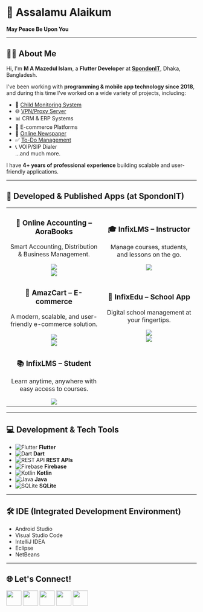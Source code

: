 # 👋 Assalamu Alaikum  
**May Peace Be Upon You**

---

## 👨‍💻 About Me  
Hi, I'm **M A Mazedul Islam**, a **Flutter Developer** at **[SpondonIT](https://spondonit.com/)**, Dhaka, Bangladesh.  

I've been working with **programming & mobile app technology since 2018**, and during this time I’ve worked on a wide variety of projects, including:  
- 🧒 [Child Monitoring System](https://github.com/mazedul-ru-cse/Child-Monitoring)  
- 🌐 [VPN/Proxy Server](https://github.com/mazedul-ru-cse/Sigma-VPN)  
- 📊 CRM & ERP Systems  
- 🛒 E-commerce Platforms  
- 📰 [Online Newspaper](https://github.com/mazedul-ru-cse/flutter_newspaper)  
- ✅ [To-Do Management](https://github.com/mazedul-ru-cse/flutter-todo-app)  
- 📞 VOIP/SIP Dialer  
...and much more.  

I have **4+ years of professional experience** building scalable and user-friendly applications.  

---

## 📱 Developed & Published Apps (at SpondonIT)

<table>
  <tr>
    <td align="center" width="50%">
      <h3>📘 Online Accounting – AoraBooks</h3>
      <p>Smart Accounting, Distribution & Business Management.</p>
      <a href="https://play.google.com/store/apps/details?id=com.aorabooks.com">
        <img src="https://img.shields.io/badge/Google_Play-414141?style=for-the-badge&logo=google-play&logoColor=white"/>
      </a><br>
      <a href="https://apps.apple.com/us/app/online-accounting-aorabooks/id6670519918">
        <img src="https://img.shields.io/badge/App_Store-0D96F6?style=for-the-badge&logo=app-store&logoColor=white"/>
      </a>
    </td>
    <td align="center" width="50%">
      <h3>🎓 InfixLMS – Instructor</h3>
      <p>Manage courses, students, and lessons on the go.</p>
      <a href="https://play.google.com/store/apps/details?id=com.infixlms.lmsinstructor">
        <img src="https://img.shields.io/badge/Google_Play-414141?style=for-the-badge&logo=google-play&logoColor=white"/>
      </a>
    </td>
  </tr>
  <tr>
    <td align="center" width="50%">
      <h3>🛒 AmazCart – E-commerce</h3>
      <p>A modern, scalable, and user-friendly e-commerce solution.</p>
      <a href="https://play.google.com/store/apps/details?id=com.amazcart.store">
        <img src="https://img.shields.io/badge/Google_Play-414141?style=for-the-badge&logo=google-play&logoColor=white"/>
      </a><br>
      <a href="https://apps.apple.com/app/amazcart/id6739343698">
        <img src="https://img.shields.io/badge/App_Store-0D96F6?style=for-the-badge&logo=app-store&logoColor=white"/>
      </a>
    </td>
    <td align="center" width="50%">
      <h3>🏫 InfixEdu – School App</h3>
      <p>Digital school management at your fingertips.</p>
      <a href="https://play.google.com/store/apps/details?id=com.infixedu.school">
        <img src="https://img.shields.io/badge/Google_Play-414141?style=for-the-badge&logo=google-play&logoColor=white"/>
      </a><br>
      <a href="https://apps.apple.com/app/infixedu-app/id6739495077">
        <img src="https://img.shields.io/badge/App_Store-0D96F6?style=for-the-badge&logo=app-store&logoColor=white"/>
      </a>
    </td>
  </tr>
  <tr>
    <td align="center" width="50%">
      <h3>📚 InfixLMS – Student</h3>
      <p>Learn anytime, anywhere with easy access to courses.</p>
      <a href="https://play.google.com/store/apps/details?id=com.infixlmsuser.app">
        <img src="https://img.shields.io/badge/Google_Play-414141?style=for-the-badge&logo=google-play&logoColor=white"/>
      </a>
    </td>
    <td align="center" width="50%">
      <!-- Empty for future apps -->
    </td>
  </tr>
</table>

---

## 💻 Development & Tech Tools
- ![Flutter](https://github.com/mazedul-ru-cse/mazedul-ru-cse/blob/main/Icons/flutter.png) **Flutter**  
- ![Dart](https://github.com/mazedul-ru-cse/mazedul-ru-cse/blob/main/Icons/dart.png) **Dart**  
- ![REST API](https://github.com/mazedul-ru-cse/mazedul-ru-cse/blob/main/Icons/rest%20api.png) **REST APIs**  
- ![Firebase](https://github.com/mazedul-ru-cse/mazedul-ru-cse/blob/main/Icons/firebase.png) **Firebase**  
- ![Kotlin](https://github.com/mazedul-ru-cse/mazedul-ru-cse/blob/main/Icons/kotlin.png) **Kotlin**  
- ![Java](https://github.com/mazedul-ru-cse/mazedul-ru-cse/blob/main/Icons/java.png) **Java**  
- ![SQLite](https://github.com/mazedul-ru-cse/mazedul-ru-cse/blob/main/Icons/sql.jpg) **SQLite**

---

## 🛠️ IDE (Integrated Development Environment)
- Android Studio  
- Visual Studio Code  
- IntelliJ IDEA  
- Eclipse  
- NetBeans  

---

## 🌐 Let's Connect!
<a href="https://linkedin.com/in/mazedul70"><img src="https://github.com/mazedul-ru-cse/mazedul-ru-cse/blob/main/Icons/linkedin.png" width="40" height="40"/></a>
<a href="https://facebook.com/mamazedulislam70"><img src="https://github.com/mazedul-ru-cse/mazedul-ru-cse/blob/main/Icons/facebook.png" width="40" height="40"/></a>
<a href="https://www.upwork.com/freelancers/~01ca628cf24bd307c8"><img src="https://github.com/mazedul-ru-cse/mazedul-ru-cse/blob/main/Icons/upwork.png" width="40" height="40"/></a>
<a href="https://www.instagram.com/mazed.70/"><img src="https://github.com/mazedul-ru-cse/mazedul-ru-cse/blob/main/Icons/instagram.png" width="40" height="40"/></a>
<a href="mailto:mazedulislam4970@gmail.com"><img src="https://github.com/mazedul-ru-cse/mazedul-ru-cse/blob/main/Icons/gmail.png" width="40" height="40"/></a>
